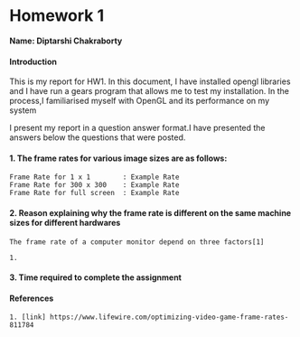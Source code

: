 # Homework 1

**Name: Diptarshi Chakraborty**


#### Introduction

This is my report for HW1. In this document, I have installed opengl libraries and I have run a 
gears program that allows me to test my installation. In the process,I familiarised myself with
OpenGL and its performance on my system

I present my report in a question answer format.I have presented the answers below the questions
that were posted.


#### 1. The frame rates for various image sizes are as follows:
 
	Frame Rate for 1 x 1		: Example Rate
	Frame Rate for 300 x 300	: Example Rate
	Frame Rate for full screen	: Example Rate

#### 2. Reason explaining why the frame rate is different on the same machine sizes for different hardwares

	The frame rate of a computer monitor depend on three factors[1]

	1. 


#### 3. Time required to complete the assignment

#### References
	
	1. [link] https://www.lifewire.com/optimizing-video-game-frame-rates-811784
 



 
